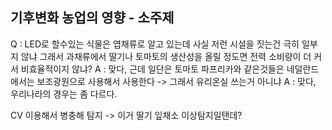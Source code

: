 ## 기후변화 농업의 영향  - 소주제

Q : LED로  할수있는 식물은 엽채류로 알고 있는데
사실 저런 시설을 짓는건 극히 일부지 않냐 그래서 과채류에서 딸기나 토마토의 생산성을 올릴 정도면 
전력 소비량이 더 커서 비효율적이지 않냐?
A : 맞다, 근데 일단은 토마토 파프리카와 같은것들은 네덜란드에서는 보조광원으로 사용해서 사용한다
-> 그래서 유리온실 쓰는거 아니냐
A : 맞다, 우리나라의 경우는 좀 다르다.

CV 이용해서 병충해 탐지 
-> 이거 딸기 잎채소 이상탐지일탠데?


